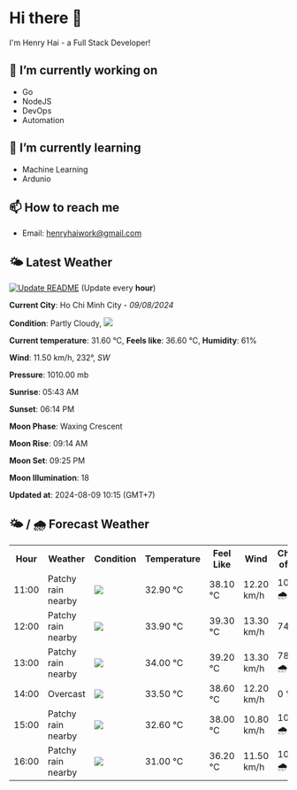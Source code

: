 # Hi there 👋

I'm Henry Hai - a Full Stack Developer!

## 🔭 I’m currently working on

- Go
- NodeJS
- DevOps
- Automation

## 🌱 I’m currently learning

- Machine Learning
- Ardunio

## 📫 How to reach me

- Email: <henryhaiwork@gmail.com>

## 🌤️ Latest Weather
[![Update README](https://github.com/henry0hai/henry0hai/actions/workflows/udpateReadme.yml/badge.svg)](https://github.com/henry0hai/henry0hai/actions/workflows/udpateReadme.yml)
(Update every **hour**)
<!-- CURRENT_WEATHER:START -->
**Current City**: Ho Chi Minh City - *09/08/2024*

**Condition**: Partly Cloudy, <img src="https://cdn.weatherapi.com/weather/64x64/day/116.png"/>

**Current temperature**: 31.60 °C, **Feels like**: 36.60 °C, **Humidity**: 61%

**Wind**: 11.50 km/h, 232°, *SW*

**Pressure**: 1010.00 mb

**Sunrise**: 05:43 AM

**Sunset**: 06:14 PM

**Moon Phase**: Waxing Crescent

**Moon Rise**: 09:14 AM

**Moon Set**: 09:25 PM

**Moon Illumination**: 18

**Updated at**: 2024-08-09 10:15 (GMT+7)<!-- CURRENT_WEATHER:END -->

## 🌤️ / 🌧️ Forecast Weather
<!-- FORECAST_WEATHER:START -->
<table>
		<tr>
			<th>Hour</th>
			<th>Weather</th>
			<th>Condition</th>
			<th>Temperature</th>
			<th>Feel Like</th>
			<th>Wind</th>
			<th>Chance of Rain</th>
		</tr>
				<tr>
					<td>11:00</td>
					<td>Patchy rain nearby</td>
					<td><img src='https://cdn.weatherapi.com/weather/64x64/day/176.png'/></td>
					<td>32.90 °C</td>
					<td>38.10 °C</td>
					<td>12.20 km/h</td>
					<td>100 % 🌧️</td>
				</tr>
				<tr>
					<td>12:00</td>
					<td>Patchy rain nearby</td>
					<td><img src='https://cdn.weatherapi.com/weather/64x64/day/176.png'/></td>
					<td>33.90 °C</td>
					<td>39.30 °C</td>
					<td>13.30 km/h</td>
					<td>74 %</td>
				</tr>
				<tr>
					<td>13:00</td>
					<td>Patchy rain nearby</td>
					<td><img src='https://cdn.weatherapi.com/weather/64x64/day/176.png'/></td>
					<td>34.00 °C</td>
					<td>39.20 °C</td>
					<td>13.30 km/h</td>
					<td>78 % 🌧️</td>
				</tr>
				<tr>
					<td>14:00</td>
					<td>Overcast </td>
					<td><img src='https://cdn.weatherapi.com/weather/64x64/day/122.png'/></td>
					<td>33.50 °C</td>
					<td>38.60 °C</td>
					<td>12.20 km/h</td>
					<td>0 %</td>
				</tr>
				<tr>
					<td>15:00</td>
					<td>Patchy rain nearby</td>
					<td><img src='https://cdn.weatherapi.com/weather/64x64/day/176.png'/></td>
					<td>32.60 °C</td>
					<td>38.00 °C</td>
					<td>10.80 km/h</td>
					<td>100 % 🌧️</td>
				</tr>
				<tr>
					<td>16:00</td>
					<td>Patchy rain nearby</td>
					<td><img src='https://cdn.weatherapi.com/weather/64x64/day/176.png'/></td>
					<td>31.00 °C</td>
					<td>36.20 °C</td>
					<td>11.50 km/h</td>
					<td>100 % 🌧️</td>
				</tr>
</table>
<!-- FORECAST_WEATHER:END -->

